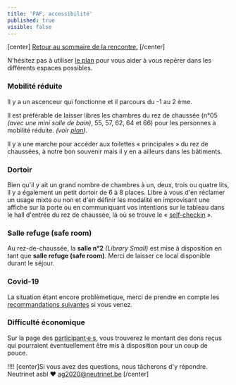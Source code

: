 ```yaml
---
title: 'PAF, accessibilité'
published: true
visible: false
---
```


[center]
[Retour au sommaire de la rencontre.](/ag2020?classes=btn,btn-primary) 
[/center]

N'hésitez pas à utiliser [le plan](/ag2020/plan) pour vous aider à vous repérer dans les différents espaces possibles.

### Mobilité réduite

Il y a un ascenceur qui fonctionne et il parcours du -1 au 2 ème.  

Il est préférable de laisser libres les chambres du rez de chaussée (n°05 _(avec une mini salle de bain)_, 55, 57, 62, 64 et 66) pour les personnes à mobilité réduite. *(voir [plan](/ag2020/plan))*.

Il y a une marche pour accéder aux toilettes « principales » du rez de chaussées, à notre bon souvenir mais il y en a ailleurs dans les bâtiments.

### Dortoir

Bien qu'il y ait un grand nombre de chambres à un, deux, trois ou quatre lits, il y a également un petit dortoir de 6 à 8 places.  Libre à vous d'en réclamer un usage mixte ou non et d'en définir les modalité en improvisant une affiche sur la porte ou en communiquant vos intentions sur le tableau dans le hall d'entrée du rez de chaussée, là où se trouve le « [self-checkin](/ag2020/paf/self-checkin) ».

### Salle refuge (safe room)

Au rez-de-chaussée, la **salle n°2** *(Library Small)* est mise à disposition en tant que **salle refuge (safe room)**.  Merci de laisser ce local disponible durant le séjour.

### Covid-19

La situation étant encore problèmetique, merci de prendre en compte les [recommandations suivantes](/ag2020/covid19) si vous venez.

### Difficulté économique

Sur la page des [participant·e·s](/ag2020/participations), vous trouverez le montant des dons reçus qui pourraient éventuellement être mis à disposition pour un coup de pouce.

!!!! [center]Si vous avez des questions, nous tâcherons d'y répondre.</br>Neutrinet asbl ♥ <a href="mailto:ag2020@neutrinet.be?subject=[AGFFDN2020] Accessibilité&body=Étant passé par la page à propos de l'accessibilité, j'ai l'une ou l'autre question remarque ou commentaire.%0D%0A%0D%0A%0D%0A">ag2020@neutrinet.be</a> [/center]